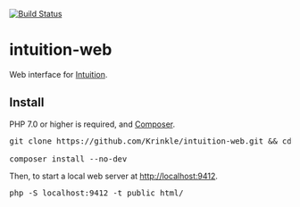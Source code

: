 [![Build Status](https://travis-ci.org/Krinkle/intuition-web.svg?branch=master)](https://travis-ci.org/Krinkle/intuition-web)

# intuition-web

Web interface for [Intuition](https://github.com/Krinkle/intuition).

## Install

PHP 7.0 or higher is required, and [Composer](https://getcomposer.org).

<pre lang="sh">
git clone https://github.com/Krinkle/intuition-web.git && cd intuition-web

composer install --no-dev
</pre>

Then, to start a local web server at <http://localhost:9412>.

<pre lang="sh">
php -S localhost:9412 -t public_html/
</pre>

